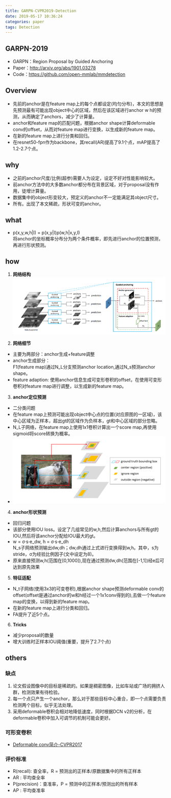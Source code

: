 ```yaml
---
title: GARPN-CVPR2019-Detection
date: 2019-05-17 10:36:24
categories: paper
tags: Detection
---
```

## GARPN-2019
* GARPN：Region Proposal by Guided Anchoring
* Paper：http://arxiv.org/abs/1901.03278
* Code：https://github.com/open-mmlab/mmdetection


## Overview
   * 先前的anchor是在feature map上的每个点都设定(均匀分布)，本文的思想是先预测最有可能出现object中心的区域，然后在该区域进行anchor w h的预测，从而确定了anchors，减少了计算量。
   * anchor和feature map的匹配问题，根据anchor shape计算deformable conv的offset，从而对feature map进行变换，以生成新的feature map。
   * 在新的feature map上进行分类和回归。
   * 在resnet50-fpn作为backbone，其recall(AR)提高了9.1个点，mAP提高了1.2-2.7个点。

<!--more-->

## why
* 之前的anchor尺度/比例(超参)需要人为设定，设定不好对性能影响较大。
* 前anchor方法中的大多数anchor都分布在背景区域，对于proposal没有作用，徒增计算量。
* 数据集中的object形变较大，预定义的anchor不一定能满足其object尺寸。
* 所有。出现了本文稀疏，形状可变的anchor。

## what
* p(x,y,w,h|I) = p(x,y|I)p(w,h|x,y,I)   
  将anchor的坐标概率分布分为两个条件概率，即先进行anchor的位置预测，再进行形状预测。

## how
1. **网络结构**
![网络结构](GARPN-CVPR2019-Detection/network.PNG "network architecture")   

2. **网络细节**
* 主要为两部分：anchor生成+feature调整
* anchor生成部分：   
  F1(feature map)通过N_L分支预测anchor location,通过N_s预测anchor shape。
*  feature adaption:
  使用anchor信息生成可变形卷积的offset，在使用可变形卷积对feature map进行调整，以生成新的feature map。

3. **anchor定位预测**
* 二分类问题
* 在feature map上预测可能出现object中心点的位置(对应原图的一区域)，该中心区域为正样本，超出gt的区域作为负样本，gt和中心区域的部分忽略。
* N_L子网络，在feature map上使用1x1卷积计算出一个score map,再使用sigmoid将score转换为概率。
* ![anchor定位](GARPN-CVPR2019-Detection/anchor_location.PNG "anchor location")

4. **anchor形状预测**
* 回归问题
* 该部分使用IOU loss。设定了几组常见的w,h,然后计算anchors与所有gt的IOU,然后将该anchor分配给IOU最大的gt。
* w = σ·s·e_dw, h = σ·s·e_dh   
  N_s子网络预测输出dw,dh；dw,dh通过上式进行变换得到w,h。其中，s为stride，σ为经验比例因子(文中设定为8)。
* 原来直接预测w,h(范围在[0,1000]),现在通过预测dw,dh(范围在[-1,1])经e后可达到原先效果

5. **特征适配**

* N_t子网络(使用3x3的可变卷积),根据anchor shape预测deformable conv的offset(offset是通过anchor的w和h经过一个1x1conv得到的),去做一个feature map的变换，以得到新的feature map。
* 在新的feature map上进行分类和回归。
* FA提升了近5个点。

6. **Tricks**
* 减少proposal的数量
*  增大训练时正样本IOU阈值(重要，提升了2.7个点)

## others
### 缺点
1. 论文假设图像中的目标是稀疏的。如果是稠密图像，比如车站或广场的拥挤人群，检测效果有待检验。
2. 每一个点只产生一个anchor，那么对于那些目标中心重合，即一个点需要负责检测两个目标，似乎无法处理。
3. 采用deformable卷积会相对地降低速度，同时根据DCN v2的分析，在deformable卷积中加入可调节的机制可能会更好。

### 可形变卷积
* [Deformable conv简介-CVPR2017](https://www.zhihu.com/question/57493889)

### 评价标准
* R(recall): 查全率，R = 预测出的正样本/原数据集中的所有正样本
* AR : 平均查全率
* P(precision)：查准率，P = 预测中的正样本/预测出的所有样本
* AP : 平均查准率
